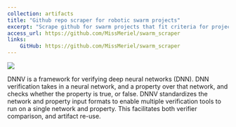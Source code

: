 ```yaml
---
collection: artifacts
title: "Github repo scraper for robotic swarm projects"
excerpt: "Scrape github for swarm projects that fit criteria for project maturity and centering around swarm control."
access_url: https://github.com/MissMeriel/swarm_scraper
links: 
    GitHub: https://github.com/MissMeriel/swarm_scraper
---
```


<img src="{{'/images/tools/dnnv.png' | absolute_url}}">

DNNV is a framework for verifying deep neural networks (DNN). 
DNN verification takes in a neural network, and a property over that network, and checks whether the property is true, or false. 
DNNV standardizes the network and property input formats to enable multiple verification tools to run on a single network and property. 
This facilitates both verifier comparison, and artifact re-use.
